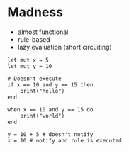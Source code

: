 # Madness 

- almost functional
- rule-based
- lazy evaluation (short circuiting)

```
let mut x = 5
let mut y = 10

# Doesn't execute
if x == 10 and y == 15 then
    print("hello")
end

when x == 10 and y == 15 do
    print("world")
end

y = 10 + 5 # doesn't notify
x = 10 # notify and rule is executed

```